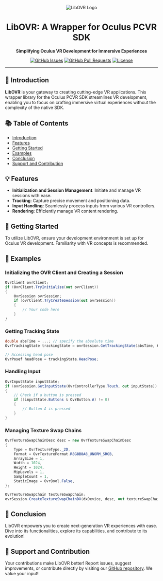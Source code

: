 <div align="center">

![LibOVR Logo](https://example.com/libovr-logo.png) <!-- Replace with your logo URL -->

# LibOVR: A Wrapper for Oculus PCVR SDK

**Simplifying Oculus VR Development for Immersive Experiences**

[![GitHub Issues](https://img.shields.io/github/issues/DevOculus-Meta-Quest/LibOVR.svg)](https://github.com/DevOculus-Meta-Quest/LibOVR/issues)
[![GitHub Pull Requests](https://img.shields.io/github/issues-pr/DevOculus-Meta-Quest/LibOVR.svg)](https://github.com/DevOculus-Meta-Quest/LibOVR/pulls)
[![License](https://img.shields.io/badge/license-MIT-blue.svg)](https://opensource.org/licenses/MIT)

</div>

---

## 🌟 Introduction

**LibOVR** is your gateway to creating cutting-edge VR applications. This wrapper library for the Oculus PCVR SDK streamlines VR development, enabling you to focus on crafting immersive virtual experiences without the complexity of the native SDK.

## 📚 Table of Contents

- [Introduction](#-introduction)
- [Features](#-features)
- [Getting Started](#-getting-started)
- [Examples](#-examples)
- [Conclusion](#-conclusion)
- [Support and Contribution](#-support-and-contribution)

## 💡 Features

- **Initialization and Session Management**: Initiate and manage VR sessions with ease.
- **Tracking**: Capture precise movement and positioning data.
- **Input Handling**: Seamlessly process inputs from various VR controllers.
- **Rendering**: Efficiently manage VR content rendering.

## 🚀 Getting Started

To utilize LibOVR, ensure your development environment is set up for Oculus VR development. Familiarity with VR concepts is recommended.

## 📝 Examples

### Initializing the OVR Client and Creating a Session

```csharp
OvrClient ovrClient;
if (OvrClient.TryInitialize(out ovrClient))
{
    OvrSession ovrSession;
    if (ovrClient.TryCreateSession(out ovrSession))
    {
        // Your code here
    }
}
```

### Getting Tracking State

```csharp
double absTime = ...; // specify the absolute time
OvrTrackingState trackingState = ovrSession.GetTrackingState(absTime, OvrBool.False);

// Accessing head pose
OvrPosef headPose = trackingState.HeadPose;
```

### Handling Input

```csharp
OvrInputState inputState;
if (ovrSession.GetInputState(OvrControllerType.Touch, out inputState))
{
    // Check if a button is pressed
    if ((inputState.Buttons & OvrButton.A) != 0)
    {
        // Button A is pressed
    }
}
```

### Managing Texture Swap Chains

```csharp
OvrTextureSwapChainDesc desc = new OvrTextureSwapChainDesc
{
    Type = OvrTextureType._2D,
    Format = OvrTextureFormat.R8G8B8A8_UNORM_SRGB,
    ArraySize = 1,
    Width = 1024,
    Height = 1024,
    MipLevels = 1,
    SampleCount = 1,
    StaticImage = OvrBool.False,
};

OvrTextureSwapChain textureSwapChain;
ovrSession.CreateTextureSwapChainDX(dxDevice, desc, out textureSwapChain);
```

## 🌌 Conclusion

LibOVR empowers you to create next-generation VR experiences with ease. Dive into its functionalities, explore its capabilities, and contribute to its evolution!

## 🤝 Support and Contribution

Your contributions make LibOVR better! Report issues, suggest improvements, or contribute directly by visiting our [GitHub repository](https://github.com/DevOculus-Meta-Quest/LibOVR). We value your input!
